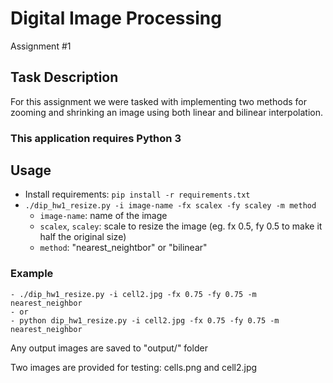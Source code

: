 # Digital Image Processing
Assignment #1

## Task Description
For this assignment we were tasked with implementing two methods for zooming and shrinking an image using both linear and bilinear interpolation.

  ### This application requires **Python 3**

  ## Usage
   -  Install requirements: `pip install -r requirements.txt `
   -  `./dip_hw1_resize.py -i image-name -fx scalex -fy scaley -m method`
       - `image-name`: name of the image
       - `scalex`, `scaley`: scale to resize the image (eg. fx 0.5, fy 0.5 to make it half the original size)
       - `method`: "nearest_neightbor" or "bilinear"

  ### Example
    - ./dip_hw1_resize.py -i cell2.jpg -fx 0.75 -fy 0.75 -m nearest_neighbor
    - or
    - python dip_hw1_resize.py -i cell2.jpg -fx 0.75 -fy 0.75 -m nearest_neighbor

  Any output images are saved to "output/" folder

  Two images are provided for testing: cells.png and cell2.jpg

